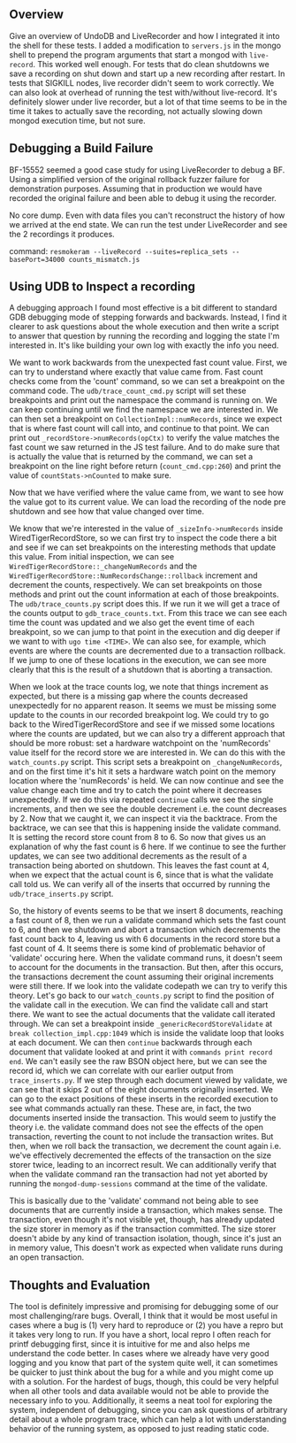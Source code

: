 
## Overview

Give an overview of UndoDB and LiveRecorder and how I integrated it into the shell for these tests. I added
a modification to `servers.js` in the mongo shell to prepend the program arguments that start a mongod with `live-record`.
This worked well enough. For tests that do clean shutdowns we save a recording on shut down and start up a new recording
after restart. In tests that SIGKILL nodes, live recorder didn't seem to work correctly. We can also look at overhead of running
the test with/without live-record. It's definitely slower under live recorder, but a lot of that time seems to be in the time
it takes to actually save the recording, not actually slowing down mongod execution time, but not sure.

## Debugging a Build Failure

BF-15552 seemed a good case study for using LiveRecorder to debug a BF. Using a simplified version 
of the original rollback fuzzer failure for demonstration purposes. Assuming that in production
we would have recorded the original failure and been able to debug it using the recorder.

No core dump. Even with data files you can't reconstruct the history of how we arrived at the end state. 
We can run the test under LiveRecorder and see the 2 recordings it produces.

command: `resmokeram --liveRecord --suites=replica_sets --basePort=34000 counts_mismatch.js`

## Using UDB to Inspect a recording

A debugging approach I found most effective is a bit different to standard GDB debugging mode of stepping forwards and backwards. Instead, I find it clearer to ask questions about the whole execution and then write a script to answer that question by running the recording and logging the state I'm interested in. It's like building your own log with exactly the info you need.

We want to work backwards from the unexpected fast count value. First, we can try to understand where exactly that value
came from. Fast count checks come from the 'count' command, so we can set a breakpoint on the command code. The `udb/trace_count_cmd.py` script will set these breakpoints and print out the namespace the command is running on. We can keep continuing until we find the namespace we are interested in. We can then set a breakpoint on `CollectionImpl::numRecords`, since we expect that is where fast count will call into, and continue to that point. We can print out `_recordStore->numRecords(opCtx)` to verify the value matches the fast count we saw returned in the JS test failure. And to do make sure that is actually the value that is returned by the command, we can set a breakpoint on the line right before return (`count_cmd.cpp:260`) and print the value of `countStats->nCounted` to make sure.

Now that we have verified where the value came from, we want to see how the value got to its current value. We can load the recording of the node pre shutdown and see how that value changed over time.

We know that we're interested in the value of `_sizeInfo->numRecords` inside WiredTigerRecordStore, so we can first try to inspect the code there a bit and see if we can set breakpoints on the interesting methods that update this value. From initial inspection, we can see `WiredTigerRecordStore::_changeNumRecords` and the `WiredTigerRecordStore::NumRecordsChange::rollback` increment and decrement the counts, respectively. We can set breakpoints on those methods and print out the count information at each of those breakpoints. The `udb/trace_counts.py` script does this. If we run it we will get a trace of the counts output to `gdb_trace_counts.txt`. From this trace we can see each time the count was updated and we also get the event time of each breakpoint, so we can jump to that point in the execution and dig deeper if we want to with `ugo time <TIME>`. We can also see, for example, which events are where the counts are decremented due to a transaction rollback. If we jump to one of these locations in the execution, we can see more clearly that this is the result of a shutdown that is aborting a transaction.

When we look at the trace counts log, we note that things increment as expected, but there is a missing gap where the counts decreased unexpectedly for no apparent reason. It seems we must be missing some update to the counts in our recorded breakpoint log. We could try to go back to the WiredTigerRecordStore and see if we missed some locations where the counts are updated, but we can also try a different approach that should be more robust: set a hardware watchpoint on the 'numRecords' value itself for the record store we are interested in. We can do this with the `watch_counts.py` script. This script sets a breakpoint on `_changeNumRecords`, and on the first time it's hit it sets a hardware watch point on the memory location where the 'numRecords' is held. We can now continue and see the value change each time and try to catch the point where it decreases unexpectedly. If we do this via repeated `continue` calls we see the single increments, and then we see the double decrement i.e. the count decreases by 2. Now that we caught it, we can inspect it via the backtrace. From the backtrace, we can see that this is happening inside the validate command. It is setting the record store count from 8 to 6. So now that gives us an explanation of why the fast count is 6 here. If we continue to see the further updates, we can see two additional decrements as the result of a transaction being aborted on shutdown. This leaves the fast count at 4, when we expect that the actual count is 6, since that is what the validate call told us. We can verify all of the inserts that occurred by running the `udb/trace_inserts.py` script.

So, the history of events seems to be that we insert 8 documents, reaching a fast count of 8, then we run a validate command which sets the fast count to 6, and then we shutdown and abort a transaction which decrements the fast count back to 4, leaving us with 6 documents in the record store but a fast count of 4. It seems there is some kind of problematic behavior of 'validate' occuring here. When the validate command runs, it doesn't seem to account for the documents in the transaction. But then, after this occurs, the transactions decrement the count assuming their original increments were still there. If we look into the validate codepath we can try to verify this theory. Let's go back to our `watch_counts.py` script to find the position of the validate call in the execution. We can find the validate call and start there. We want to see the actual documents that the validate call iterated through. We can set a breakpoint inside `_genericRecordStoreValidate` at `break collection_impl.cpp:1049` which is inside the validate loop that looks at each document. We can then `continue` backwards through each document that validate looked at and print it with `commands print record end`. We can't easily see the raw BSON object here, but we can see the record id, which we can correlate with our earlier output from `trace_inserts.py`. If we step through each document viewed by validate, we can see that it skips 2 out of the eight documents originally inserted. We can go to the exact positions of these inserts in the recorded execution to see what commands actually ran these. These are, in fact, the two documents inserted inside the transaction. This would seem to justify the theory i.e. the validate command does not see the effects of the open transaction, reverting the count to not include the transaction writes. But then, when we roll back the transaction, we decrement the count again i.e. we've effectively decremented the effects of the transaction on the size storer twice, leading to an incorrect result. We can additionally verify that when the validate command ran the transaction had not yet aborted by running the `mongod-dump-sessions` command at the time of the validate.

This is basically due to the 'validate' command not being able to see documents that are currently inside a transaction, which makes sense. The transaction, even though it's not visible yet, though, has already updated the size storer in memory as if the transaction committed. The size storer doesn't abide by any kind of transaction isolation, though, since it's just an in memory value, This doesn't work as expected when validate runs during an open transaction.

## Thoughts and Evaluation

The tool is definitely impressive and promising for debugging some of our most challenging/rare bugs. Overall, I think that it would be most useful in cases where a bug is (1) very hard to reproduce or (2) you have a repro but it takes very long to run. If you have a short, local repro I  often reach for printf debugging first, since it is intuitive for me and also helps me understand the code better. In cases where we already have very good logging and you know that part of the system quite well, it can sometimes be quicker to just think about the bug for a while and you might come up with a solution. For the hardest of bugs, though, this could be very helpful when all other tools and data available would not be able to provide the necessary info to you. Additionally, it seems a neat tool for exploring the system, independent of debugging, since you can ask questions of arbitrary detail about a whole program trace, which can help a lot with understanding behavior of the running system, as opposed to just reading static code.